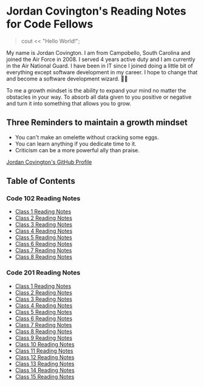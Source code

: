 # Jordan Covington's Reading Notes for Code Fellows

>cout << "Hello World!";

My name is Jordan Covington. I am from Campobello, South Carolina and joined the Air Force in 2008.  I served 4 years active duty and I am currently in the Air National Guard. I have been in IT since I joined doing a little bit of everything except software development in my career. I hope to change that and become a software development wizard. 🧙‍♂️

To me a growth mindset is the ability to expand your mind no matter the obstacles in your way. To absorb all data given to you positive or negative and turn it into something that allows you to grow.

## **Three Reminders to maintain a growth mindset**

- You can't make an omelette without cracking some eggs.
- You can learn anything if you dedicate time to it.
- Criticism can be a more powerful ally than praise.

[Jordan Covington's GitHub Profile](https://github.com/JMCov)

## Table of Contents

### Code 102 Reading Notes

- [Class 1 Reading Notes](code-102/class1.md)
- [Class 2 Reading Notes](code-102/class2.md)
- [Class 3 Reading Notes](code-102/class1.md)
- [Class 4 Reading Notes](code-102/class1.md)
- [Class 5 Reading Notes](code-102/class1.md)
- [Class 6 Reading Notes](code-102/class1.md)
- [Class 7 Reading Notes](code-102/class1.md)
- [Class 8 Reading Notes](code-102/class1.md)

### Code 201 Reading Notes

- [Class 1 Reading Notes](code-201/class1.md)
- [Class 2 Reading Notes](code-201/class2.md)
- [Class 3 Reading Notes](code-201/class3.md)
- [Class 4 Reading Notes](code-201/class4.md)
- [Class 5 Reading Notes](code-201/class5.md)
- [Class 6 Reading Notes](code-201/class6.md)
- [Class 7 Reading Notes](code-201/class7.md)
- [Class 8 Reading Notes](code-201/class8.md)
- [Class 9 Reading Notes](code-201/class9.md)
- [Class 10 Reading Notes](code-201/class10.md)
- [Class 11 Reading Notes](code-201/class11.md)
- [Class 12 Reading Notes](code-201/class12.md)
- [Class 13 Reading Notes](code-201/class13.md)
- [Class 14 Reading Notes](code-201/class14.md)
- [Class 15 Reading Notes](code-201/class15.md)
